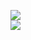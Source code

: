 [![](https://img.shields.io/badge/Made%20With-Github%20Spray-lightgrey.svg?style=for-the-badge&logo=github)](https://github.com/Annihil/github-spray#24220)  
[![](https://i.imgur.com/2DrTn0Z.gif)](https://github.com/Annihil/github-spray)